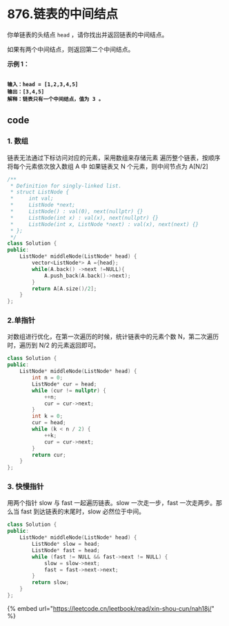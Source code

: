 # 876.链表的中间结点

你单链表的头结点 `head` ，请你找出并返回链表的中间结点。

如果有两个中间结点，则返回第二个中间结点。

**示例 1：**

<figure><img src="https://assets.leetcode.com/uploads/2021/07/23/lc-midlist1.jpg" alt=""><figcaption></figcaption></figure>

<pre><code><strong>输入：head = [1,2,3,4,5]
</strong><strong>输出：[3,4,5]
</strong><strong>解释：链表只有一个中间结点，值为 3 。
</strong></code></pre>

## code

### 1. 数组

链表无法通过下标访问对应的元素，采用数组来存储元素 遍历整个链表，按顺序将每个元素依次放入数组 A 中 如果链表又 N 个元素，则中间节点为 A\[N/2]

```cpp
/**
 * Definition for singly-linked list.
 * struct ListNode {
 *     int val;
 *     ListNode *next;
 *     ListNode() : val(0), next(nullptr) {}
 *     ListNode(int x) : val(x), next(nullptr) {}
 *     ListNode(int x, ListNode *next) : val(x), next(next) {}
 * };
 */
class Solution {
public:
    ListNode* middleNode(ListNode* head) {
        vector<ListNode*> A ={head};
        while(A.back() ->next !=NULL){
            A.push_back(A.back()->next);
        }
        return A[A.size()/2];
    }
};
```

### 2.单指针

对数组进行优化，在第一次遍历的时候，统计链表中的元素个数 N，第二次遍历时，遍历到 N/2 的元素返回即可。

```cpp
class Solution {
public:
    ListNode* middleNode(ListNode* head) {
        int n = 0;
        ListNode* cur = head;
        while (cur != nullptr) {
            ++n;
            cur = cur->next;
        }
        int k = 0;
        cur = head;
        while (k < n / 2) {
            ++k;
            cur = cur->next;
        }
        return cur;
    }
};

```

### 3. 快慢指针

用两个指针 slow 与 fast 一起遍历链表。slow 一次走一步，fast 一次走两步。那么当 fast 到达链表的末尾时，slow 必然位于中间。

```cpp
class Solution {
public:
    ListNode* middleNode(ListNode* head) {
        ListNode* slow = head;
        ListNode* fast = head;
        while (fast != NULL && fast->next != NULL) {
            slow = slow->next;
            fast = fast->next->next;
        }
        return slow;
    }
};

```

{% embed url="https://leetcode.cn/leetbook/read/xin-shou-cun/nah18j/" %}
